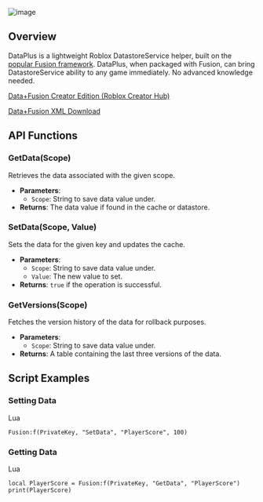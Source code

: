 ![image](https://github.com/carrcreative/Data-Fusion/assets/173332208/db797f02-0d7d-473a-a4a6-079957985c9b)








Overview
--------

DataPlus is a lightweight Roblox DatastoreService helper, built on the [popular Fusion framework](https://github.com/carrcreative/fusion/). DataPlus, when packaged with Fusion, can bring DatastoreService ability to any game immediately. No advanced knowledge needed. 

[Data+Fusion Creator Edition (Roblox Creator Hub)](https://create.roblox.com/store/asset/18158091161/DataPlusFusion?viewFromStudio=true&keyword=&searchId=7c9974fc-b875-4042-ad28-08cfe4f01028)

[Data+Fusion XML Download](https://github.com/carrcreative/Data-Fusion/releases/tag/pre-release) 

API Functions
-------------

### GetData(Scope)

Retrieves the data associated with the given scope.

*   **Parameters**:
    *   `Scope`: String to save data value under.
*   **Returns**: The data value if found in the cache or datastore.

### SetData(Scope, Value)

Sets the data for the given key and updates the cache.

*   **Parameters**:
    *   `Scope`: String to save data value under.
    *   `Value`: The new value to set.
*   **Returns**: `true` if the operation is successful.

### GetVersions(Scope)

Fetches the version history of the data for rollback purposes.

*   **Parameters**:
    *   `Scope`: String to save data value under.
*   **Returns**: A table containing the last three versions of the data.

Script Examples
---------------  

### Setting Data

Lua

    Fusion:f(PrivateKey, "SetData", "PlayerScore", 100) 

### Getting Data

Lua
    
    local PlayerScore = Fusion:f(PrivateKey, "GetData", "PlayerScore")
    print(PlayerScore)
    
